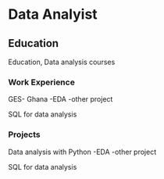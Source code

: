 # Data Analyist

## Education
Education, Data analysis courses
### Work Experience
GES- Ghana
-EDA
-other project

SQL for data analysis
### Projects
Data analysis with Python
-EDA
-other project

SQL for data analysis
